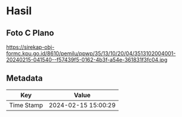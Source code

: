 # Hasil

## Foto C Plano

https://sirekap-obj-formc.kpu.go.id/8610/pemilu/ppwp/35/13/10/20/04/3513102004001-20240215-041540--f57439f5-0162-4b3f-a54e-361831f3fc04.jpg


## Metadata

| Key        | Value               |
| ---------- | ------------------- |
| Time Stamp | 2024-02-15 15:00:29 |



